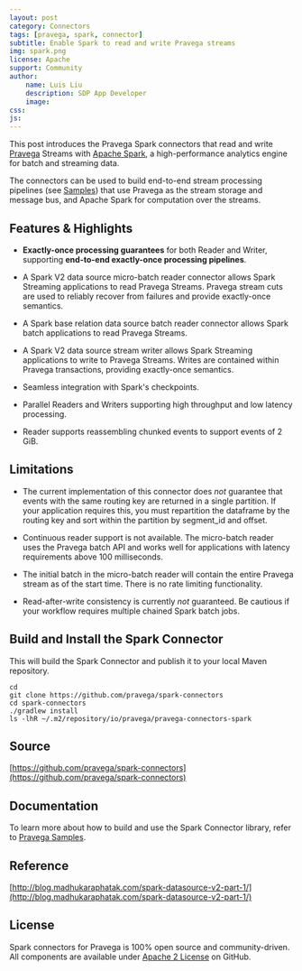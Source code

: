 ```yaml
---
layout: post
category: Connectors
tags: [pravega, spark, connector]
subtitle: Enable Spark to read and write Pravega streams
img: spark.png
license: Apache
support: Community
author: 
    name: Luis Liu
    description: SDP App Developer
    image: 
css: 
js: 
---
```

This post introduces the Pravega Spark connectors that read and write [Pravega](http://pravega.io/) Streams with [Apache Spark](http://spark.apache.org/), a high-performance analytics engine for batch and streaming data.
<!--more-->

The connectors can be used to build end-to-end stream processing pipelines (see [Samples](https://github.com/pravega/pravega-samples)) that use Pravega as the stream storage and message bus, and Apache Spark for computation over the streams.



## Features & Highlights

  - **Exactly-once processing guarantees** for both Reader and Writer, supporting **end-to-end exactly-once processing pipelines**.

  - A Spark V2 data source micro-batch reader connector allows Spark Streaming applications to read Pravega Streams.
    Pravega stream cuts are used to reliably recover from failures and provide exactly-once semantics.
    
  - A Spark base relation data source batch reader connector allows Spark batch applications to read Pravega Streams.

  - A Spark V2 data source stream writer allows Spark Streaming applications to write to Pravega Streams.
    Writes are contained within Pravega transactions, providing exactly-once semantics.

  - Seamless integration with Spark's checkpoints.

  - Parallel Readers and Writers supporting high throughput and low latency processing.

  - Reader supports reassembling chunked events to support events of 2 GiB.

## Limitations

  - The current implementation of this connector does *not* guarantee that events with the same routing key
    are returned in a single partition. 
    If your application requires this, you must repartition the dataframe by the routing key and sort within the
    partition by segment_id and offset.

  - Continuous reader support is not available. The micro-batch reader uses the Pravega batch API and works well for
    applications with latency requirements above 100 milliseconds.

  - The initial batch in the micro-batch reader will contain the entire Pravega stream as of the start time.
    There is no rate limiting functionality.

  - Read-after-write consistency is currently *not* guaranteed.
    Be cautious if your workflow requires multiple chained Spark batch jobs.

## Build and Install the Spark Connector

This will build the Spark Connector and publish it to your local Maven repository.

```
cd
git clone https://github.com/pravega/spark-connectors
cd spark-connectors
./gradlew install
ls -lhR ~/.m2/repository/io/pravega/pravega-connectors-spark
```

## Source
[https://github.com/pravega/spark-connectors](https://github.com/pravega/spark-connectors)

## Documentation

To learn more about how to build and use the Spark Connector library, refer to
[Pravega Samples](https://github.com/claudiofahey/pravega-samples/tree/spark-connector-examples/spark-connector-examples).

## Reference
[http://blog.madhukaraphatak.com/spark-datasource-v2-part-1/](http://blog.madhukaraphatak.com/spark-datasource-v2-part-1/)

## License

Spark connectors for Pravega is 100% open source and community-driven. All components are available
under [Apache 2 License](https://www.apache.org/licenses/LICENSE-2.0.html) on GitHub.